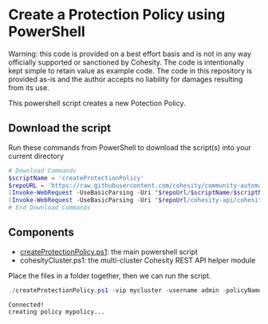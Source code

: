 # Create a Protection Policy using PowerShell

Warning: this code is provided on a best effort basis and is not in any way officially supported or sanctioned by Cohesity. The code is intentionally kept simple to retain value as example code. The code in this repository is provided as-is and the author accepts no liability for damages resulting from its use.

This powershell script creates a new Potection Policy.

## Download the script

Run these commands from PowerShell to download the script(s) into your current directory

```powershell
# Download Commands
$scriptName = 'createProtectionPolicy'
$repoURL = 'https://raw.githubusercontent.com/cohesity/community-automation-samples/main/powershell'
(Invoke-WebRequest -UseBasicParsing -Uri "$repoUrl/$scriptName/$scriptName.ps1").content | Out-File "$scriptName.ps1"; (Get-Content "$scriptName.ps1") | Set-Content "$scriptName.ps1"
(Invoke-WebRequest -UseBasicParsing -Uri "$repoUrl/cohesity-api/cohesity-api.ps1").content | Out-File cohesity-api.ps1; (Get-Content cohesity-api.ps1) | Set-Content cohesity-api.ps1
# End Download Commands
```

## Components

* [createProtectionPolicy.ps1](https://raw.githubusercontent.com/cohesity/community-automation-samples/main/powershell/createProtectionPolicy/createProtectionPolicy.ps1): the main powershell script
* cohesityCluster.ps1: the multi-cluster Cohesity REST API helper module

Place the files in a folder together, then we can run the script.

```powershell
./createProtectionPolicy.ps1 -vip mycluster -username admin -policyName mypolicy -daysToKeep 30 -replicateTo myremotecluster
```
```text
Connected!
creating policy mypolicy...
```

